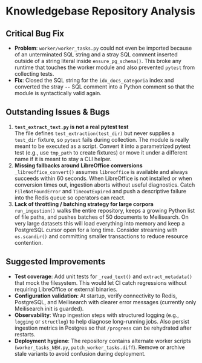 # Knowledgebase Repository Analysis

## Critical Bug Fix
- **Problem**: `worker/worker_tasks.py` could not even be imported because of an unterminated SQL string and a stray SQL comment inserted outside of a string literal inside `ensure_pg_schema()`. This broke any runtime that touches the worker module and also prevented `pytest` from collecting tests.
- **Fix**: Closed the SQL string for the `idx_docs_categoria` index and converted the stray `--` SQL comment into a Python comment so that the module is syntactically valid again.

## Outstanding Issues & Bugs
1. **`test_extract_text.py` is not a real pytest test**  
   The file defines `test_extraction(test_dir)` but never supplies a `test_dir` fixture, so `pytest` fails during collection. The module is really meant to be executed as a script. Convert it into a parametrized pytest test (e.g., use `tmp_path` to create fixtures) or move it under a different name if it is meant to stay a CLI helper.
2. **Missing fallbacks around LibreOffice conversions**  
   `_libreoffice_convert()` assumes `libreoffice` is available and always succeeds within 60 seconds. When LibreOffice is not installed or when conversion times out, ingestion aborts without useful diagnostics. Catch `FileNotFoundError` and `TimeoutExpired` and push a descriptive failure into the Redis queue so operators can react.
3. **Lack of throttling / batching strategy for large corpora**  
   `run_ingestion()` walks the entire repository, keeps a growing Python list of file paths, and pushes batches of 50 documents to Meilisearch. On very large datasets this will load everything into memory and keep a PostgreSQL cursor open for a long time. Consider streaming with `os.scandir()` and committing smaller transactions to reduce resource contention.

## Suggested Improvements
- **Test coverage**: Add unit tests for `_read_text()` and `extract_metadata()` that mock the filesystem. This would let CI catch regressions without requiring LibreOffice or external binaries.
- **Configuration validation**: At startup, verify connectivity to Redis, PostgreSQL, and Meilisearch with clearer error messages (currently only Meilisearch init is guarded).
- **Observability**: Wrap ingestion steps with structured logging (e.g., `logging` or `structlog`) to help diagnose long-running jobs. Also persist ingestion metrics in Postgres so that `/progress` can be rehydrated after restarts.
- **Deployment hygiene**: The repository contains alternate worker scripts (`worker_tasks_NEW.py`, `patch_worker_tasks.diff`). Remove or archive stale variants to avoid confusion during deployment.

